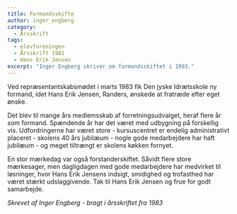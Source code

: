 ```yaml
---
title: Formandsskifte
author: inger_engberg
category:
  - Årsskrift
tags:
  - elevforeningen
  - Årsskrift 1981
  - Hans Erik Jensen
excerpt: "Inger Engberg skriver om formandsskiftet i 1993."
---
```


Ved repræsentantskabsmødet i marts 1983 fik Den jyske Idrætsskole ny formand, idet Hans Erik Jensen, Randers, ønskede at fratræde efter eget ønske.

Det blev til mange års medlemsskab af forretningsudvalget, heraf flere år som formand. Spændende år har det været med udbygning på forskellig vis. Udfordringerne har været store - kursuscentret er endelig administrativt placeret - skolens 40 års jubilæum - nogle gode medarbejdere har haft jubilæum - og meget tiltrængt er skolens køkken fornyet.

En stor mærkedag var også forstanderskiftet. Såvidt flere store mærkesager, men dagligdagen med gode medarbejdere har medvirket til løsninger, hvor Hans Erik Jensens indsigt, smidighed og trofasthed har været stærkt udslaggivende. Tak til Hans Erik Jensen og frue for godt samarbejde.

_Skrevet af Inger Engberg - bragt i årsskriftet fra 1983_

